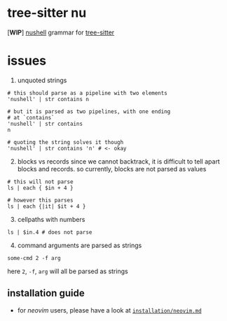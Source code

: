 # tree-sitter nu

[**WIP**] [nushell](https://github.com/nushell/nushell) grammar for [tree-sitter](https://tree-sitter.github.io/tree-sitter/)

# issues
1. unquoted strings
```nu
# this should parse as a pipeline with two elements
'nushell' | str contains n

# but it is parsed as two pipelines, with one ending
# at `contains`
'nushell' | str contains
n

# quoting the string solves it though
'nushell' | str contains 'n' # <- okay
```

2. blocks vs records
since we cannot backtrack, it is difficult to tell apart blocks and
records. so currently, blocks are not parsed as values
```nu
# this will not parse
ls | each { $in + 4 }

# however this parses
ls | each {|it| $it + 4 }
```

3. cellpaths with numbers
```nu
ls | $in.4 # does not parse
```

4. command arguments are parsed as strings
```nu
some-cmd 2 -f arg
```

here `2`, `-f`, `arg` will all be parsed as strings

## installation guide
- for *neovim* users, please have a look at [`installation/neovim.md`](installation/neovim.md)
